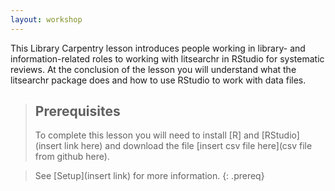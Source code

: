 ```yaml
---
layout: workshop      
---
```

This Library Carpentry lesson introduces people working in library- and information-related roles to working with litsearchr in RStudio for systematic reviews. At the conclusion of the lesson you will understand what the litsearchr package does and how to use RStudio to work with data files.

> ## Prerequisites
> To complete this lesson you will need to install [R] and [RStudio](insert link here) and download the file [insert csv file here](csv file from github here).

> See [Setup](insert link) for more information.
{: .prereq}
